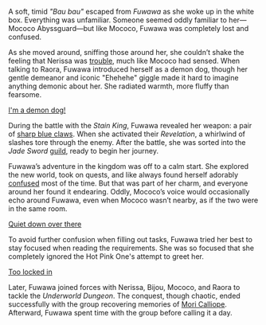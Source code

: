 A soft, timid *"Bau bau"* escaped from *Fuwawa* as she woke up in the white box. Everything was unfamiliar. Someone seemed oddly familiar to her—Mococo Abyssguard—but like Mococo, Fuwawa was completely lost and confused.

As she moved around, sniffing those around her, she couldn’t shake the feeling that Nerissa was [trouble](https://www.youtube.com/live/3s_pVYBEax0?feature=shared&t=572), much like Mococo had sensed. When talking to Raora, Fuwawa introduced herself as a demon dog, though her gentle demeanor and iconic "Ehehehe" giggle made it hard to imagine anything demonic about her. She radiated warmth, more fluffy than fearsome.

[I'm a demon dog!](#embed:https://www.youtube.com/live/3s_pVYBEax0?feature=shared&t=871)

During the battle with the *Stain King*, Fuwawa revealed her weapon: a pair of [sharp blue claws](https://www.youtube.com/live/3s_pVYBEax0?feature=shared&t=3181). When she activated their *Revelation*, a whirlwind of slashes tore through the enemy. After the battle, she was sorted into the *Jade Sword* [guild](https://www.youtube.com/live/3s_pVYBEax0?feature=shared&t=3471), ready to begin her journey.

Fuwawa’s adventure in the kingdom was off to a calm start. She explored the new world, took on quests, and like always found herself adorably [confused](https://www.youtube.com/live/3s_pVYBEax0?feature=shared&t=4981) most of the time. But that was part of her charm, and everyone around her found it endearing. Oddly, Mococo’s voice would occasionally echo around Fuwawa, even when Mococo wasn’t nearby, as if the two were in the same room.

[Quiet down over there](#embed:https://www.youtube.com/live/3s_pVYBEax0?feature=shared&t=4778)

To avoid further confusion when filling out tasks, Fuwawa tried her best to stay focused when reading the requirements. She was so focused that she completely ignored the Hot Pink One's attempt to greet her.

[Too locked in](#embed:https://www.youtube.com/live/3s_pVYBEax0?t=5438)

Later, Fuwawa joined forces with Nerissa, Bijou, Mococo, and Raora to tackle the *Underworld Dungeon*. The conquest, though chaotic, ended successfully with the group recovering memories of [Mori Calliope](https://www.youtube.com/live/uIHK81QMI24?feature=shared&t=3462). Afterward, Fuwawa spent time with the group before calling it a day.
